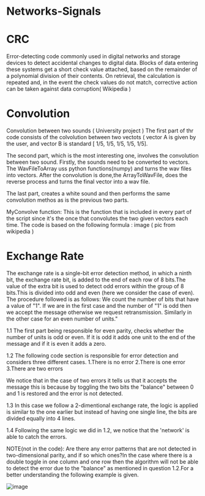 # Networks-Signals

# CRC
Error-detecting code commonly used in digital networks and storage devices to detect accidental changes to digital data. Blocks of data entering these systems get a short check value attached, based on the remainder of a polynomial division of their contents. On retrieval, the calculation is repeated and, in the event the check values do not match, corrective action can be taken against data corruption( Wikipedia )

# Convolution
Convolution between two sounds ( University project ) The first part of thr code consists of the colvolution between two vectots ( vector A is given by the user, and vector B is standard [ 1/5, 1/5, 1/5, 1/5, 1/5].

The second part, which is the most interesting one, involves the convolution between two sound. Firstly, the sounds need to be converted to vectors. The WavFileToArray uss python functions(numpy) and turns the wav files into vectors. After the convolution is done,the ArrayToWavFile, does the reverse process and turns the final vector into a wav file.

The last part, creates a white sound and then performs the same convolution methos as is the previous two parts.

MyConvolve function: This is the function that is included in every part of the script since it's the once that convolutes the two given vectors each time. The code is based on the following formula : image ( pic from wikipedia )

# Exchange Rate
The exchange rate is a single-bit error detection method, in which a ninth bit, the exchange rate bit, is added to the end of each row of 8 bits.The value of the extra bit is used to detect odd errors within the group of 8 bits.This is divided into odd and even (here we consider the case of even). The procedure followed is as follows: We count the number of bits that have a value of "1". If we are in the first case and the number of "1" is odd then we accept the message otherwise we request retransmission. Similarly in the other case for an even number of units."

1.1 The first part being responsible for even parity, checks whether the number of units is odd or even. If it is odd it adds one unit to the end of the message and if it is even it adds a zero.

1.2 The following code section is responsible for error detection and considers three different cases. 1.There is no error 2.There is one error 3.There are two errors

We notice that in the case of two errors it tells us that it accepts the message this is because by toggling the two bits the "balance" between 0 and 1 is restored and the error is not detected.

1.3 In this case we follow a 2-dimentional exchange rate, the logic is applied is similar to the one earlier but instead of having one single line, the bits are divided equally into 4 lines.

1.4 Following the same logic we did in 1.2, we notice that the 'network' is able to catch the errors.

NOTE(not in the code): Are there any error patterns that are not detected in two-dimensional parity, and if so which ones?In the case where there is a double toggle in one column and one row then the algorithm will not be able to detect the error due to the "balance" as mentioned in question 1.2.For a better understanding the following example is given.

![image](https://github.com/angzosan/Networks-Signals/assets/118728873/4b023772-a74b-48b8-beba-46c5c3433c0d)


